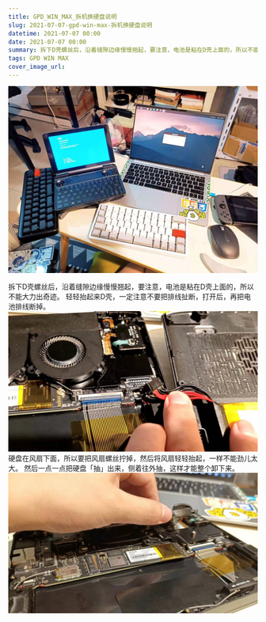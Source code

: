 ```yaml
---
title: GPD_WIN_MAX_拆机换硬盘说明
slug: 2021-07-07-gpd-win-max-拆机换硬盘说明
datetime: 2021-07-07 00:00
date: 2021-07-07 00:00
summary: 拆下D壳螺丝后，沿着缝隙边缘慢慢翘起，要注意，电池是粘在D壳上面的，所以不能大力出奇迹。
tags: GPD WIN MAX
cover_image_url: 
---
```

![00769-4wi19yr7d87.png](../assets/2021/08/197279784.png)
<!--more-->
拆下D壳螺丝后，沿着缝隙边缘慢慢翘起，要注意，电池是粘在D壳上面的，所以不能大力出奇迹。
轻轻抬起来D壳，一定注意不要把排线扯断，打开后，再把电池排线断掉。
![04568-gkumpkqnhff.png](../assets/2021/08/4209444805.png)硬盘在风扇下面，所以要把风扇螺丝拧掉，然后将风扇轻轻抬起，一样不能劲儿太大。
然后一点一点把硬盘「抽」出来，侧着往外抽，这样才能整个卸下来。
![02016-xmhar7d03gm.png](../assets/2021/08/512280502.png)
